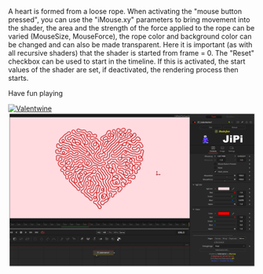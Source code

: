 

<!-- +++ DO NOT REMOVE THIS COMMENT +++ DO NOT ADD OR EDIT ANY TEXT BEFORE THIS LINE +++ IT WOULD BE A REALLY BAD IDEA +++ -->

A heart is formed from a loose rope. When activating the "mouse button pressed", you can use the "iMouse.xy" parameters to bring movement into the shader, the area and the strength of the force applied to the rope can be varied (MouseSize, MouseForce), the rope color and background color can be changed and can also be made transparent.
Here it is important (as with all recursive shaders) that the shader is started from frame = 0. The "Reset" checkbox can be used to start in the timeline. If this is activated, the start values of the shader are set, if deactivated, the rendering process then starts.

Have fun playing


[![Valentwine](https://user-images.githubusercontent.com/78935215/198817168-863e9681-f4b7-490a-b08f-76890d5ffb5d.gif)](Valentwine.fuse)
[![Screenshot](Valentwine_screenshot.png)](https://www.shadertoy.com/view/fsffW4 "View on Shadertoy.com")

<!-- +++ DO NOT REMOVE THIS COMMENT +++ DO NOT EDIT ANY TEXT THAT COMES AFTER THIS LINE +++ TRUST ME: JUST DON'T DO IT +++ -->

